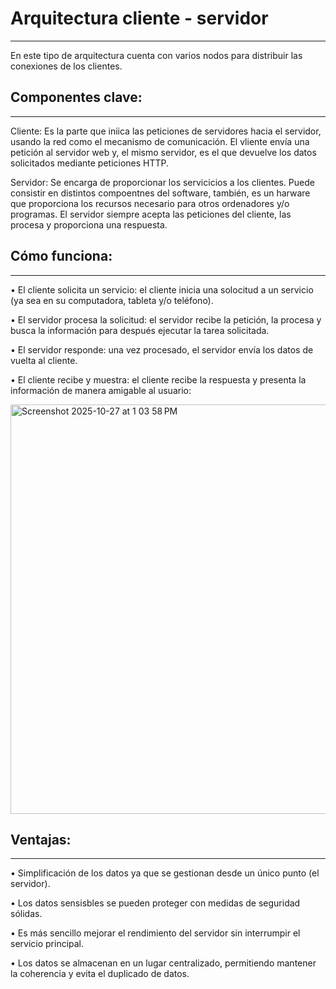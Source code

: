 # Arquitectura cliente - servidor 
------

En este tipo de arquitectura cuenta con varios nodos para distribuir las conexiones de los clientes.


## Componentes clave: 
----

Cliente: Es la parte que iniica las peticiones de servidores hacia el servidor, usando la red como el mecanismo de comunicación. El vliente envía una petición al servidor web y, el mismo servidor, es el que devuelve los datos solicitados mediante peticiones HTTP. 


Servidor: Se encarga de proporcionar los servicicios a los clientes. Puede consistir en distintos compoentnes del software, también, es un harware que proporciona los recursos necesario para otros ordenadores y/o programas. El servidor siempre acepta las peticiones del cliente, las procesa y proporciona una respuesta. 

## Cómo funciona: 
----

•	El cliente solicita un servicio: el cliente inicia una solocitud a un servicio (ya sea en su computadora, tableta y/o teléfono).

•	El servidor procesa la solicitud: el servidor recibe la petición, la procesa y busca la información para después ejecutar la tarea solicitada. 

•	El servidor responde: una vez procesado, el servidor envía los datos de vuelta al cliente. 

•	El cliente recibe y muestra: el cliente recibe la respuesta y presenta la información de manera amigable al usuario: 


<img width="931" height="655" alt="Screenshot 2025-10-27 at 1 03 58 PM" src="https://github.com/user-attachments/assets/7dbd54ed-8247-4a78-8c6e-1da160aa0f00" />


## Ventajas: 
----

•	Simplificación de los datos ya que se gestionan desde un único punto (el servidor).

•	Los datos sensisbles se pueden proteger con medidas de seguridad sólidas.

•	Es más sencillo mejorar el rendimiento del servidor sin interrumpir el servicio principal. 

•	Los datos se almacenan en un lugar centralizado, permitiendo mantener la coherencia y evita el duplicado de datos. 

